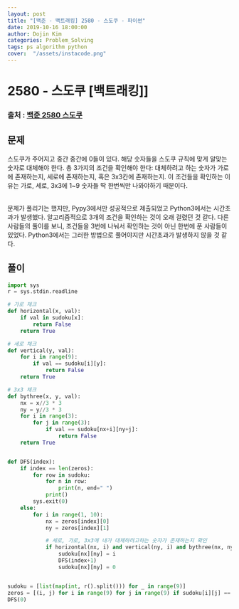 ```yaml
---
layout: post
title: "[백준 - 백트래킹] 2580 - 스도쿠 - 파이썬"
date: 2019-10-16 18:00:00
author: Dojin Kim
categories: Problem_Solving
tags: ps algorithm python
cover:  "/assets/instacode.png"
---
```


# 2580 - 스도쿠 [백트래킹]]

### 출처 : <a href="https://www.acmicpc.net/problem/2580"> 백준 2580 스도쿠</a>

## 문제
스도쿠가 주어지고 중간 중간에 0들이 있다. 해당 숫자들을 스도쿠 규칙에 맞게 알맞는 숫자로 대체해야 한다. 총 3가지의 조건을 확인해야 한다: 대체하려고 하는 숫자가 가로에 존재하는지, 세로에 존재하는지, 혹은 3x3칸에 존재하는지. 이 조건들을 확인하는 이유는 가로, 세로, 3x3에 1~9 숫자들 딱 한번씩만 나와야하기 때문이다.

<br/>
문제가 풀리기는 했지만, Pypy3에서만 성공적으로 제출되었고 Python3에서는 시간초과가 발생했다. 알고리즘적으로 3개의 조건을 확인하는 것이 오래 걸렸던 것 같다. 다른 사람들의 풀이를 보니, 조건들을 3번에 나눠서 확인하는 것이 아닌 한번에 푼 사람들이 있었다. Python3에서는 그러한 방법으로 풀어야지만 시간초과가 발생하지 않을 것 같다. 


## 풀이
```python
import sys
r = sys.stdin.readline

# 가로 체크
def horizontal(x, val):
    if val in sudoku[x]:
        return False
    return True

# 세로 체크
def vertical(y, val):
    for i in range(9):
        if val == sudoku[i][y]:
            return False
    return True

# 3x3 체크
def bythree(x, y, val):
    nx = x//3 * 3
    ny = y//3 * 3
    for i in range(3):
        for j in range(3):
            if val == sudoku[nx+i][ny+j]:
                return False
    return True


def DFS(index):
    if index == len(zeros):
        for row in sudoku:
            for n in row:
                print(n, end=" ")
            print()
        sys.exit(0)
    else:
        for i in range(1, 10):
            nx = zeros[index][0]
            ny = zeros[index][1]

            # 세로, 가로, 3x3에 내가 대체하려고하는 숫자가 존재하는지 확인
            if horizontal(nx, i) and vertical(ny, i) and bythree(nx, ny, i):
                sudoku[nx][ny] = i
                DFS(index+1)
                sudoku[nx][ny] = 0


sudoku = [list(map(int, r().split())) for _ in range(9)]
zeros = [(i, j) for i in range(9) for j in range(9) if sudoku[i][j] == 0]
DFS(0)
```